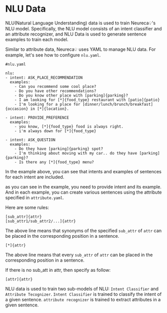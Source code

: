 # NLU Data


NLU(Natural Language Understanding) data is used to train Neureca💡's NLU model. Specifically, the NLU model consists of an intent classifier and an attribute recognizer, and NLU Data is used to generate sentence examples to train each model.

Similar to attribute data, Neureca💡 uses YAML to manage NLU data. For example, let's see how to configure `nlu.yaml`.

```
#nlu.yaml

nlu:
- intent: ASK_PLACE_RECOMMENDATION
  examples: 
    - Can you recommend some cool place?
    - Do you have other recommendations?
    - Do you know other place with [parking]{parking}?
    - I am looking for [*]{food_type} restaurant with [patio]{patio}
    - I'm looking for a place for [dinner/lunch/brunch/breakfast]{occasion} in [*]{location}.

- intent: PROVIDE_PREFERENCE
  examples:
    - you know, [*]{food_type} food is always right.
    - i'm always down for [*]{food_type}

- intent: ASK_QUESTION
  examples: 
    - Do they have [parking]{parking} spot?
    - I'm thinking about moving with my car.. do they have [parking]{parking}?
    - Is there any [*]{food_type} menu?
```
In the example above, you can see that intents and examples of sentences for each intent are included.

as you can see in the example, you need to provide intent and its example. And in each example, you can create various sentences using the attribute specified in `attribute.yaml`. 

Here are some rules: 
```
[sub_attr]{attr}
[sub_attr1/sub_attr2/...]{attr}
```
The above line means that synonyms of the specified `sub_attr` of `attr` can be placed in the corresponding position in a sentence.
```
[*]{attr}
```
The above line means that every `sub_attr` of `attr` can be placed in the corresponding position in a sentence.

If there is no sub_att in attr, then specify as follow:
```
[attr]{attr}
```

NLU data is used to train two sub-models of NLU: `Intent Classifier` and `Attribute Tecognizer`. `Intent Classifier` is trained to classify the intent of a given sentence.  `attribute recognizer` is trained to extract attributes in a given sentence. 